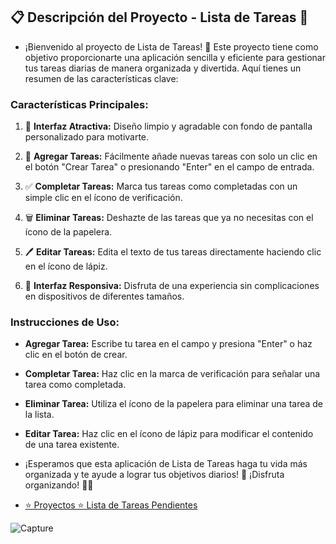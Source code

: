 ## 📋 Descripción del Proyecto - Lista de Tareas 📝

* ¡Bienvenido al proyecto de Lista de Tareas! 🚀 Este proyecto tiene como objetivo proporcionarte una aplicación sencilla y eficiente para gestionar tus tareas diarias de manera organizada y divertida. Aquí tienes un resumen de las características clave:

### Características Principales:

1. 🎉 **Interfaz Atractiva:** Diseño limpio y agradable con fondo de pantalla personalizado para motivarte.

2. 📝 **Agregar Tareas:** Fácilmente añade nuevas tareas con solo un clic en el botón "Crear Tarea" o presionando "Enter" en el campo de entrada.

3. ✅ **Completar Tareas:** Marca tus tareas como completadas con un simple clic en el ícono de verificación.

4. 🗑️ **Eliminar Tareas:** Deshazte de las tareas que ya no necesitas con el ícono de la papelera.

5. 🖊️ **Editar Tareas:** Edita el texto de tus tareas directamente haciendo clic en el ícono de lápiz.

6. 🔄 **Interfaz Responsiva:** Disfruta de una experiencia sin complicaciones en dispositivos de diferentes tamaños.

### Instrucciones de Uso:

- **Agregar Tarea:** Escribe tu tarea en el campo y presiona "Enter" o haz clic en el botón de crear.

- **Completar Tarea:** Haz clic en la marca de verificación para señalar una tarea como completada.

- **Eliminar Tarea:** Utiliza el ícono de la papelera para eliminar una tarea de la lista.

- **Editar Tarea:** Haz clic en el ícono de lápiz para modificar el contenido de una tarea existente.

* ¡Esperamos que esta aplicación de Lista de Tareas haga tu vida más organizada y te ayude a lograr tus objetivos diarios! 🌟 ¡Disfruta organizando! 🚀📅

* <a href = "https://www.youtube.com/watch?v=koiPxFFiqJ4&t=17007s">⭐️ Proyectos ⭐️ Lista de Tareas Pendientes</a>

![Capture](https://github.com/Luiso-o/Lista_de_tareas/assets/128043647/d2ec6495-301d-42ab-9093-f45c9bf4f187)
